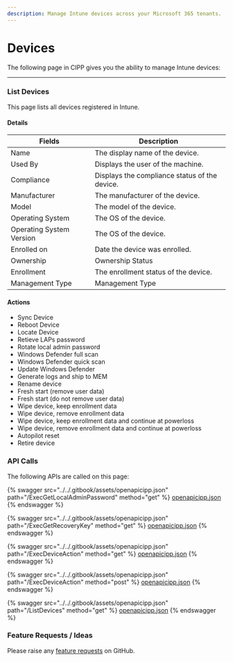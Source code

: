 ```yaml
---
description: Manage Intune devices across your Microsoft 365 tenants.
---
```


# Devices

The following page in CIPP gives you the ability to manage Intune devices:

***

### List Devices

This page lists all devices registered in Intune.

#### Details <a href="#listdevices-details" id="listdevices-details"></a>

| Fields                   | Description                                   |
| ------------------------ | --------------------------------------------- |
| Name                     | The display name of the device.               |
| Used By                  | Displays the user of the machine.             |
| Compliance               | Displays the compliance status of the device. |
| Manufacturer             | The manufacturer of the device.               |
| Model                    | The model of the device.                      |
| Operating System         | The OS of the device.                         |
| Operating System Version | The OS of the device.                         |
| Enrolled on              | Date the device was enrolled.                 |
| Ownership                | Ownership Status                              |
| Enrollment               | The enrollment status of the device.          |
| Management Type          | Management Type                               |

#### Actions <a href="#listdevices-actions" id="listdevices-actions"></a>

* Sync Device
* Reboot Device
* Locate Device
* Retieve LAPs password
* Rotate local admin password
* Windows Defender full scan
* Windows Defender quick scan
* Update Windows Defender
* Generate logs and ship to MEM
* Rename device
* Fresh start (remove user data)
* Fresh start (do not remove user data)
* Wipe device, keep enrollment data
* Wipe device, remove enrollment data
* Wipe device, keep enrollment data and continue at powerloss
* Wipe device, remove enrollment data and continue at powerloss
* Autopilot reset
* Retire device

### API Calls

The following APIs are called on this page:

{% swagger src="../../.gitbook/assets/openapicipp.json" path="/ExecGetLocalAdminPassword" method="get" %}
[openapicipp.json](../../.gitbook/assets/openapicipp.json)
{% endswagger %}

{% swagger src="../../.gitbook/assets/openapicipp.json" path="/ExecGetRecoveryKey" method="get" %}
[openapicipp.json](../../.gitbook/assets/openapicipp.json)
{% endswagger %}

{% swagger src="../../.gitbook/assets/openapicipp.json" path="/ExecDeviceAction" method="get" %}
[openapicipp.json](../../.gitbook/assets/openapicipp.json)
{% endswagger %}

{% swagger src="../../.gitbook/assets/openapicipp.json" path="/ExecDeviceAction" method="post" %}
[openapicipp.json](../../.gitbook/assets/openapicipp.json)
{% endswagger %}

{% swagger src="../../.gitbook/assets/openapicipp.json" path="/ListDevices" method="get" %}
[openapicipp.json](../../.gitbook/assets/openapicipp.json)
{% endswagger %}

### Feature Requests / Ideas

Please raise any [feature requests](https://github.com/KelvinTegelaar/CIPP/issues/new?assignees=\&labels=\&template=feature\_request.md\&title=FEATURE+REQUEST%3A+) on GitHub.

